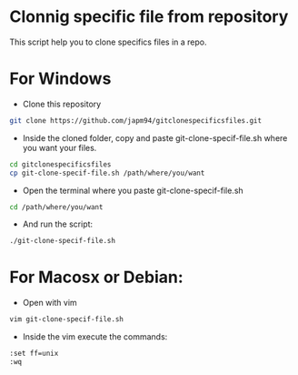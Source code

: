# Clonnig specific file from repository
This script help you to clone specifics files in a repo.

# For Windows
- Clone this repository
```sh
git clone https://github.com/japm94/gitclonespecificsfiles.git
```
- Inside the cloned folder, copy and paste git-clone-specif-file.sh where you want your files.
```sh
cd gitclonespecificsfiles
cp git-clone-specif-file.sh /path/where/you/want
```
- Open the terminal where you paste git-clone-specif-file.sh
```sh
cd /path/where/you/want
```
- And run the script:
```sh
./git-clone-specif-file.sh
````


# For Macosx or Debian:
- Open with vim
```sh
vim git-clone-specif-file.sh
```
- Inside the vim execute the commands:
```sh
:set ff=unix
:wq
```
